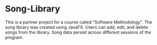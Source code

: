 # Song-Library
This is a partner project for a course called "Software Methodology". The song library was created using JavaFX. Users can add, edit, and delete songs from the library. Song data persist across different sessions of the program.
